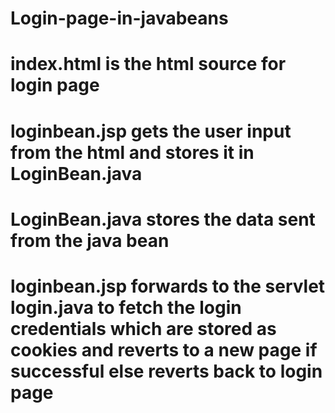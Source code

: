 # Login-page-in-javabeans
# index.html is the html source for login page
# loginbean.jsp gets the user input from the html and stores it in LoginBean.java
# LoginBean.java stores the data sent from the java bean
# loginbean.jsp forwards to the servlet login.java to fetch the login credentials which are stored as cookies and reverts to a new page if successful else reverts back to login page
